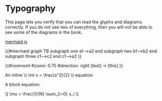 # Typography

This page lets you verify that you can read the glyphs and
diagrams correctly. If you do not see two of everything,
then you will not be able to see some of the diagrams in
the book.

[mermaid.js](https://knsv.github.io/mermaid/)

{{#mermaid
graph TB
         subgraph one
         a1-->a2
         end
         subgraph two
         b1-->b2
         end
         subgraph three
         c1-->c2
         end
         c1-->a2
}}

{{#nomnoml
#zoom: 0.75
#direction: right
[test] -> [this]
}}

An inline \\( \int x = \frac{x^2}{2} \\) equation.

A block equation:

\\[ \mu = \frac{1}{N} \sum_{i=0} x_i \\]